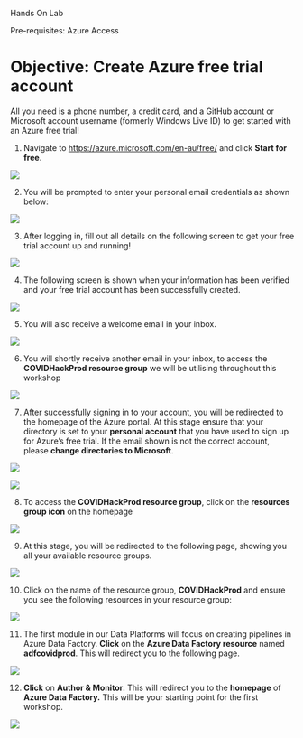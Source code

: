 Hands On Lab

Pre-requisites: Azure Access

# Objective: Create Azure free trial account 

All you need is a phone number, a credit card, and a GitHub account or
Microsoft account username (formerly Windows Live ID) to get started
with an Azure free trial\!

1.  Navigate to <https://azure.microsoft.com/en-au/free/> and click
    **Start for free**.

![](media5/media/image1.png)

2.  You will be prompted to enter your personal email credentials as
    shown below:

![](media5/media/image2.png)

3.  After logging in, fill out all details on the following screen to
    get your free trial account up and running\!

![](media5/media/image3.png)

4.  The following screen is shown when your information has been
    verified and your free trial account has been successfully created.

![](media5/media/image4.png)

5.  You will also receive a welcome email in your inbox.

![](media5/media/image5.png)

6.  You will shortly receive another email in your inbox, to access the
    **COVIDHackProd resource group** we will be utilising throughout
    this workshop

![](media5/media/image6.png)

7.  After successfully signing in to your account, you will be
    redirected to the homepage of the Azure portal. At this stage ensure
    that your directory is set to your **personal account** that you
    have used to sign up for Azure’s free trial. If the email shown is
    not the correct account, please **change directories to Microsoft**.

![](media5/media/image7.png)

![](media5/media/image8.png)

8.  To access the **COVIDHackProd resource group**, click on the
    **resources group icon** on the homepage

![](media5/media/image9.png)

9.  At this stage, you will be redirected to the following page, showing
    you all your available resource groups.

![](media5/media/image10.png)

10. Click on the name of the resource group, **COVIDHackProd** and
    ensure you see the following resources in your resource group:

![](media5/media/image11.png)

11. The first module in our Data Platforms will focus on creating
    pipelines in Azure Data Factory. **Click** on the **Azure Data
    Factory resource** named **adfcovidprod**. This will redirect you to
    the following page.

![](media5/media/image12.png)

12. **Click** on **Author & Monitor**. This will redirect you to the
    **homepage** of **Azure Data Factory.** This will be your starting
    point for the first workshop.

![](media5/media/image13.png)
